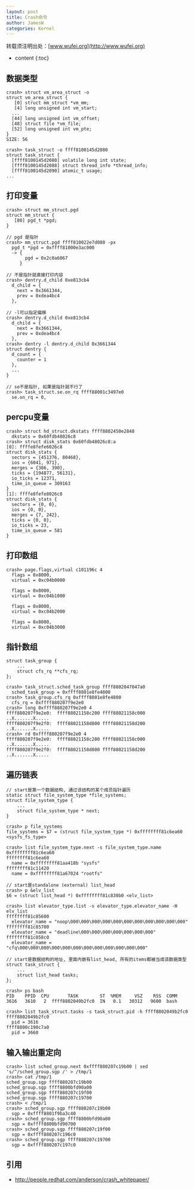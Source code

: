 ```yaml
---
layout: post
title: Crash命令
author: JamesW
categories: Kernel
---
```


转载须注明出处：[www.wufei.org](http://www.wufei.org)

* content 
{:toc}

## 数据类型

    crash> struct vm_area_struct -o
    struct vm_area_struct {
       [0] struct mm_struct *vm_mm;
       [4] long unsigned int vm_start;
	  ...
      [44] long unsigned int vm_offset;
      [48] struct file *vm_file;
      [52] long unsigned int vm_pte;
    }
    SIZE: 56

    crash> task_struct -o ffff8100145d2080
    struct task_struct {
      [ffff8100145d2080] volatile long int state;
      [ffff8100145d2088] struct thread_info *thread_info;
      [ffff8100145d2090] atomic_t usage;
	...

## 打印变量

    crash> struct mm_struct.pgd
    struct mm_struct {
       [80] pgd_t *pgd;
    }

	// pgd 是指针
    crash> mm_struct.pgd ffff810022e7d080 -px
      pgd_t *pgd = 0xffff81000e3ac000
      -> {
           pgd = 0x2c0a6067
         }

	// 不是指针就直接打印内容
	crash> dentry.d_child 0xe813cb4
      d_child = {
        next = 0x3661344,
        prev = 0xdea4bc4
      },

	// -l可以指定偏移
    crash> dentry.d_child 0xe813cb4
      d_child = {
        next = 0x3661344,
        prev = 0xdea4bc4
      },
    crash> dentry -l dentry.d_child 0x3661344
    struct dentry {
      d_count = {
        counter = 1
      },
	  ...
    }

	// se不是指针, 如果是指针就不行了
    crash> task_struct.se.on_rq ffff88001c3497e0
      se.on_rq = 0,

## percpu变量

    crash> struct hd_struct.dkstats ffff8802450e2848
      dkstats = 0x60fdb48026c8
    crash> struct disk_stats 0x60fdb48026c8:a
    [0]: ffffe8fefe6026c8
    struct disk_stats {
      sectors = {451376, 80468}, 
      ios = {6041, 971}, 
      merges = {386, 390}, 
      ticks = {194877, 56131}, 
      io_ticks = 12371, 
      time_in_queue = 309163
    }
    [1]: ffffe8fefe8026c8
    struct disk_stats {
      sectors = {0, 0}, 
      ios = {0, 0}, 
      merges = {7, 242}, 
      ticks = {0, 0}, 
      io_ticks = 23, 
      time_in_queue = 581
    }

## 打印数组

    crash> page.flags,virtual c101196c 4
      flags = 0x8000,
      virtual = 0xc04b0000
    
      flags = 0x8000,
      virtual = 0xc04b1000
    
      flags = 0x8000,
      virtual = 0xc04b2000
    
      flags = 0x8000,
      virtual = 0xc04b3000

## 指针数组

	struct task_group {
		...
		struct cfs_rq **cfs_rq;
	};

	crash> task_struct.sched_task_group ffff8802047047a0
	  sched_task_group = 0xffff8801e8fe4800
	crash> task_group.cfs_rq 0xffff8801e8fe4800
	  cfs_rq = 0xffff880207f9e2e0
	crash> long 0xffff880207f9e2e0 4
	ffff880207f9e2e0:  ffff88021158c200 ffff88021158c000   ..X.......X.....
	ffff880207f9e2f0:  ffff88021158d800 ffff88021158d200   ..X.......X.....
	crash> rd 0xffff880207f9e2e0 4
	ffff880207f9e2e0:  ffff88021158c200 ffff88021158c000   ..X.......X.....
	ffff880207f9e2f0:  ffff88021158d800 ffff88021158d200   ..X.......X.....

## 遍历链表

	// start是第一个数据结构, 通过该结构的某个成员指针遍历
	static struct file_system_type *file_systems;
	struct file_system_type {
		...
		struct file_system_type * next;
	}

	crash> p file_systems
	file_systems = $7 = (struct file_system_type *) 0xffffffff81c6ea60 <sysfs_fs_type>

	crash> list file_system_type.next -s file_system_type.name 0xffffffff81c6ea60
	ffffffff81c6ea60
	  name = 0xffffffff81aa418b "sysfs"
	ffffffff81c11420
	  name = 0xffffffff81a67024 "rootfs"

	// start是standalone (external) list_head
	crash> p &elv_list
	$6 = (struct list_head *) 0xffffffff81c830b0 <elv_list>

	crash> list elevator_type.list -s elevator_type.elevator_name -H elv_list
	ffffffff81c85600
	  elevator_name = "noop\000\000\000\000\000\000\000\000\000\000\000"
	ffffffff81c85700
	  elevator_name = "deadline\000\000\000\000\000\000\000"
	ffffffff81c858c0
	  elevator_name = "cfq\000\000\000\000\000\000\000\000\000\000\000\000"

	// start是数据结构的地址, 里面内嵌有list_head, 所有的items都被当成该数据类型
	struct task_struct {
		...
		struct list_head tasks;
	};

	crash> ps bash
    PID    PPID  CPU       TASK        ST  %MEM     VSZ    RSS  COMM
    3616   3610   2  ffff8802049b2fc0  IN   0.1   30312   9600  bash

	crash> list task_struct.tasks -s task_struct.pid -h ffff8802049b2fc0
	ffff8802049b2fc0
	  pid = 3616
	ffff8800c190c7a0
	  pid = 3660

## 输入输出重定向

	crash> list sched_group.next 0xffff880207c19b00 | sed 's/^/sched_group.sgp /' > /tmp/1
	crash> cat /tmp/1
	sched_group.sgp ffff880207c19b00
	sched_group.sgp ffff8800bfd90a00
	sched_group.sgp ffff880207c19f00
	sched_group.sgp ffff880207c19700
	crash> < /tmp/1
	crash> sched_group.sgp ffff880207c19b00
	  sgp = 0xffff8801f9ba3c40
	crash> sched_group.sgp ffff8800bfd90a00
	  sgp = 0xffff8800bfd90700
	crash> sched_group.sgp ffff880207c19f00
	  sgp = 0xffff880207c196c0
	crash> sched_group.sgp ffff880207c19700
	  sgp = 0xffff880207c197c0

## 引用

* http://people.redhat.com/anderson/crash_whitepaper/
